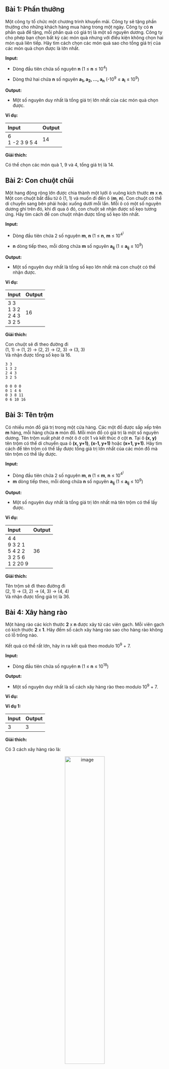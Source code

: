 ## Bài 1: Phần thưởng

Một công ty tổ chức một chương trình khuyến mãi. Công ty sẽ tặng phần thưởng cho những khách hàng mua hàng trong một ngày. Công ty có **n** phần quà để tặng, mỗi phần quà có giá trị là một số nguyên dương. Công ty cho phép bạn chọn bất kỳ các món quà nhưng với điều kiện không chọn hai món quà liên tiếp. Hãy tìm cách chọn các món quà sao cho tổng giá trị của các món quà chọn được là lớn nhất.

**Input:**

- Dòng đầu tiên chứa số nguyên **n** (1 ≤ **n** ≤ 10<sup>4</sup>)

- Dòng thứ hai chứa **n** số nguyên **a<sub>1</sub>, a<sub>2</sub>, ..., a<sub>n</sub>** (-10<sup>9</sup> ≤ **a<sub>i</sub>** ≤ 10<sup>9</sup>)

**Output:**

- Một số nguyên duy nhất là tổng giá trị lớn nhất của các món quà chọn được.

**Ví dụ:**

| Input | Output |
|:-------|:--------|
| 6<br> 1 -2 3 9 5 4 | 14 |

**Giải thích:**

Có thể chọn các món quà  1, 9 và 4, tổng giá trị là 14.

## Bài 2: Con chuột chũi

Một hang động rộng lớn được chia thành một lưới ô vuông kích thước **m** x **n**. Một con chuột bắt đầu từ ô (1, 1) và muốn đi đến ô (**m**, **n**). Con chuột có thể di chuyển sang bên phải hoặc xuống dưới mỗi lần. Mỗi ô có một số nguyên dương ghi trên đó, khi đi qua ô đó, con chuột sẽ nhận được số kẹo tương ứng. Hãy tìm cách để con chuột nhận được tổng số kẹo lớn nhất.

**Input:**

- Dòng đầu tiên chứa 2 số nguyên **m**, **n** (1 ≤ **n**, **m** ≤ 10<sup>4<sup>)

- **n** dòng tiếp theo, mỗi dòng chứa **m** số nguyên **a<sub>ij</sub>** (1 ≤ **a<sub>ij</sub>** ≤ 10<sup>9</sup>)

**Output:**

- Một số nguyên duy nhất là tổng số kẹo lớn nhất mà con chuột có thể nhận được.

**Ví dụ:**

| Input | Output |
|:-------|:--------|
| 3 3<br> 1 3 2<br> 2 4 3<br> 3 2 5 | 16 |

**Giải thích:**

Con chuột sẽ đi theo đường đi<br> 
(1, 1) → (1, 2) → (2, 2) → (2, 3) → (3, 3)<br>Và nhận được tổng số kẹo là 16.

```
3 3
1 3 2
2 4 3
3 2 5

0 0 0 0
0 1 4 6
0 3 8 11
0 6 10 16
```

## Bài 3: Tên trộm

Có nhiều món đồ giá trị trong một cửa hàng. Các một đồ được sắp xếp trên **m** hàng, mỗi hàng chứa **n** món đồ. Mỗi món đồ có giá trị là một số nguyên dương. Tên trộm xuất phát ở một ô ở cột 1 và kết thúc ở cột **n**. Tại ô **(x, y)** tên trộm có thể di chuyển qua ô **(x, y+1)**, **(x-1, y+1)** hoặc **(x+1, y+1)**. Hãy tìm cách để tên trộm có thể lấy được tổng giá trị lớn nhất của các món đồ mà tên trộm có thể lấy được.

**Input:**

- Dòng đầu tiên chứa 2 số nguyên **m**, **n** (1 ≤ **m**, **n** ≤ 10<sup>4<sup>)
- **m** dòng tiếp theo, mỗi dòng chứa **n** số nguyên **a<sub>ij</sub>** (1 ≤ **a<sub>ij</sub>** ≤ 10<sup>9</sup>)

**Output:**

- Một số nguyên duy nhất là tổng giá trị lớn nhất mà tên trộm có thể lấy được.

**Ví dụ:**

| Input | Output |
|:-------|:--------|
| 4 4<br> 9 3 2 1<br> 5 4  2 2<br> 3 2 5 6 <br> 1 2 20 9| 36 |

**Giải thích:**

Tên trộm sẽ đi theo đường đi<br> 
(2, 1) → (3, 2) → (4, 3) → (4, 4)<br>Và nhận được tổng giá trị là 36.


## Bài 4: Xây hàng rào

Một hàng rào các kích thước **2** x **n** được xây từ các viên gạch. Mỗi viên gạch có kích thước **2** x **1**. Hãy đếm số cách xây hàng rào sao cho hàng rào không có lỗ trống nào.

Kết quả có thể rất lớn, hãy in ra kết quả theo modulo 10<sup>9</sup> + 7.

**Input:**

- Dòng đầu tiên chứa số nguyên **n** (1 ≤ **n** ≤ 10<sup>18</sup>)

**Output:**

- Một số nguyên duy nhất là số cách xây hàng rào theo modulo 10<sup>9</sup> + 7.

**Ví dụ:**

**Ví dụ 1:**

| Input | Output |
|:-------|:--------|
| 3 | 3 |

**Giải thích:**

Có 3 cách xây hàng rào là:<br>


<p align="center">
  <img src="./b4.png" alt="image" width="50%">

**Ví dụ 2:**

| Input | Output |
|:-------|:--------|
| 4 | 5 |


## Bài 5: Xây hàng rào 2

Một hàng rào các kích thước **4** x **n** được xây từ các viên gạch. Mỗi viên gạch có kích thước **2** x **1**. Hãy đếm số cách xây hàng rào sao cho hàng rào không có lỗ trống nào.

Kết quả có thể rất lớn, hãy in ra kết quả theo modulo 10<sup>9</sup> + 7.

**Input:**

- Dòng đầu tiên chứa số nguyên **n** (1 ≤ **n** ≤ 10<sup>6</sup>)

**Output:**

- Một số nguyên duy nhất là số cách xây hàng rào theo modulo 10<sup>9</sup> + 7.

**Ví dụ:**

**Ví dụ 1:**

| Input | Output |
|:-------|:--------|
| 1 | 1 |

**Ví dụ 2:**

| Input | Output |
|:-------|:--------|
| 2 | 5 |

**Ví dụ 3:**

| Input | Output |
|:-------|:--------|
| 3 | 10 |

**Ví dụ 4:**

| Input | Output |
|:-------|:--------|


## Bài 6: Bài toán đổi tiền

Một ngân hàng có **n** loại tiền giấy với các mệnh giá khác nhau. Bạn cần đổi một số tiền **m** bằng cách sử dụng số tờ tiền ít nhất. Hãy xác định số tờ tiền cần thiết.

**Dữ liệu**: Vào từ thiết bị nhập chuẩn:

- Dòng đầu tiên chứa 2 số nguyên **n** và **m** (1 ≤ **n** ≤ 100, 1 ≤ **m** ≤ 10^6),

- Dòng thứ 2 chứa **n** số nguyên **a1**, **a2**, . . ., **an** (1 ≤ **ai** ≤ 10^6) - mệnh giá của các loại tiền.

**Kết quả**: Số tờ tiền ít nhất để đổi số tiền là **m**

**Ví dụ**:

**Ví dụ 1**:

| Input | Output |
|:-------|:--------|
|4 11<br> 1 2 3 4 | 3 |

**Ví dụ 2**:

| Input | Output |
|:-------|:--------|
|4 24<br> 1 2 8 10 | 3  |

**Ví dụ 3**:

| Input | Output |
|:-------|:--------|
|2 100<br> 10 1 | 10 |